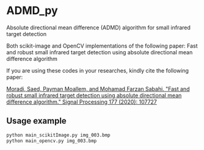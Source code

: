 # ADMD_py
Absolute directional mean difference (ADMD) algorithm for small infrared target detection

Both scikit-image and OpenCV implementations of the following paper:
Fast and robust small infrared target detection using absolute directional mean difference algorithm

If you are using these codes in your researches, kindly cite the following paper:

[Moradi, Saed, Payman Moallem, and Mohamad Farzan Sabahi. "Fast and robust small infrared target detection using absolute directional mean difference algorithm." Signal Processing 177 (2020): 107727](https://www.sciencedirect.com/science/article/abs/pii/S016516842030270X)

## Usage example

```python
python main_scikitImage.py img_003.bmp
python main_opencv.py img_003.bmp
```








